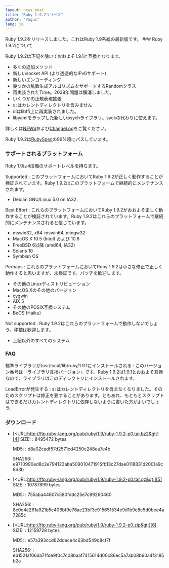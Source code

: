 ```yaml
---
layout: news_post
title: "Ruby 1.9.2リリース"
author: "Yugui"
lang: ja
---
```


 Ruby 1.9.2をリリースしました。これはRuby 1.9系統の最新版です。 ### Ruby 1.9.2について

Ruby 1.9.2は下記を除いておおよそ1.9.1と互換となります。

* 多くの追加メソッド
* 新しいsocket API (より透過的なIPv6サポート)
* 新しいエンコーディング
* 幾つかの乱数生成アルゴリズムをサポートするRandomクラス
* 再実装されたTime。2038年問題は解消しました。
* いくつかの正規表現拡張
* `$:`はカレントディレクトリを含みません
* dlはlibffi上に再実装されました。
* libyamlをラップした新しいpsychライブラリ。syckの代わりに使えます。

詳しくは[NEWS][1]および[ChangeLog][2]をご覧ください。

Ruby 1.9.2は[RubySpec][3]の99%超にパスしています。

### サポートされるプラットフォーム

Ruby 1.9は4段階のサポートレベルを持ちます。

Supported
: このプラットフォームにおいてRuby 1.9.2が正しく動作することが検証されています。Ruby
  1.9.2はこのプラットフォームで継続的にメンテナンスされます。
  * Debian GNU/Linux 5.0 on IA32.

Best Effort
: これらのプラットフォームにおいてRuby 1.9.2がおおよそ正しく動作することが検証されています。Ruby
  1.9.2はこれらのプラットフォームで継続的にメンテナンスされると信じています。
  * mswin32, x64-mswin64, mingw32
  * MacOS X 10.5 (Intel) および 10.6
  * FreeBSD 6以降 (amd64, IA32)
  * Solaris 10
  * Symbian OS

Perhaps
: これらのプラットフォームにおいてRuby 1.9.2は小さな修正で正しく動作すると思いますが、未検証です。パッチを歓迎します。
  * その他のLinuxディストリビューション
  * MacOS Xのその他のバージョン
  * cygwin
  * AIX 5
  * その他のPOSIX互換システム
  * BeOS (Haiku)

Not supported
: Ruby 1.9.2はこれらのプラットフォームで動作しないでしょう。移植は歓迎します。
  * 上記以外のすべてのシステム

### FAQ

標準ライブラリが/usr/local/lib/ruby/1.9.1にインストールされる
: このバージョン番号は「ライブラリ互換バージョン」です。Ruby
  1.9.2は1.9.1とおおよそ互換なので、ライブラリはこのディレクトリにインストールされます。

LoadErrorが発生する
: `$:`はカレントディレクトリを含まなくなりました。そのためスクリプトは修正を要することがあります。ともあれ、もともとスクリプトはできるだけカレントディレクトリに依存しないように書いた方がよいでしょう。

### ダウンロード

* [&lt;URL:http://ftp.ruby-lang.org/pub/ruby/1.9/ruby-1.9.2-p0.tar.bz2&gt;][4]
  SIZE:
  : 8495472 bytes

  MD5:
  : d8a02cadf57d2571cd4250e248ea7e4b

  SHA256:
  : e9710990ed8c2e794123aba509010471915fb13c27dae0118831d2001a9c8d3b

* [&lt;URL:http://ftp.ruby-lang.org/pub/ruby/1.9/ruby-1.9.2-p0.tar.gz&gt;][5]
  SIZE:
  : 10787899 bytes

  MD5:
  : 755aba44607c580fddc25e7c89260460

  SHA256:
  : 8c0c4e261a921b5c406bf9e76ac23bf3c915651534e9d1b9e8c5d0bee4a7285c

* [&lt;URL:http://ftp.ruby-lang.org/pub/ruby/1.9/ruby-1.9.2-p0.zip&gt;][6]
  SIZE:
  : 12159728 bytes

  MD5:
  : e57a393ccd62ddece4c63bd549d8cf7f

  SHA256:
  : e61521af06da71fde9f0c7c08baaf7415614d00c86ec5a7ab08b60a4f3185b2a



[1]: http://svn.ruby-lang.org/repos/ruby/tags/v1_9_2_0/NEWS
[2]: http://svn.ruby-lang.org/repos/ruby/tags/v1_9_2_0/ChangeLog
[3]: http://www.rubyspec.org
[4]: http://ftp.ruby-lang.org/pub/ruby/1.9/ruby-1.9.2-p0.tar.bz2
[5]: http://ftp.ruby-lang.org/pub/ruby/1.9/ruby-1.9.2-p0.tar.gz
[6]: http://ftp.ruby-lang.org/pub/ruby/1.9/ruby-1.9.2-p0.zip
